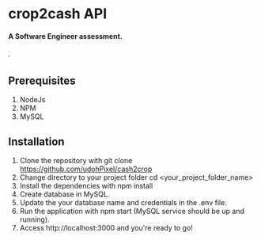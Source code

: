 # crop2cash API
#### A Software Engineer assessment.
###### . 

## Prerequisites
1. NodeJs
2. NPM
3. MySQL

## Installation
1. Clone the repository with git clone https://github.com/udohPixel/cash2crop
2. Change directory to your project folder cd <your_project_folder_name>
3. Install the dependencies with npm install
4. Create database in MySQL.
5. Update the your database name and credentials in the .env file.
6. Run the application with npm start (MySQL service should be up and running).
7. Access http://localhost:3000 and you're ready to go!
